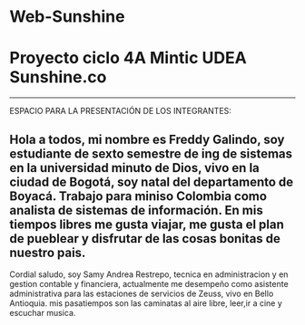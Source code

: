 # Web-Sunshine
# Proyecto ciclo 4A Mintic UDEA Sunshine.co
---------------------------------------------------------------------------------------------------------------------

ESPACIO PARA LA PRESENTACIÓN DE LOS INTEGRANTES:

Hola a todos, mi nombre es Freddy Galindo, soy estudiante de sexto semestre de ing de sistemas en la universidad minuto de Dios, vivo en la ciudad de Bogotá, soy natal del departamento de Boyacá. Trabajo para miniso Colombia como analista de sistemas  de información. En mis tiempos libres me gusta viajar, me gusta el plan de pueblear y disfrutar de las cosas bonitas de 
nuestro pais. 
---------------------------------------------------------------------------------------------------------------------


Cordial saludo, soy Samy Andrea Restrepo, tecnica en administracion y en gestion contable y financiera, actualmente me desempeño como asistente administrativa para las estaciones de servicios de Zeuss, vivo en Bello Antioquia. mis pasatiempos son las caminatas al aire libre, leer,ir a cine y escuchar musica.